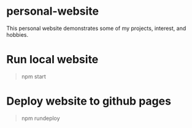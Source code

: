 # personal-website
This personal website demonstrates some of my projects, interest, and hobbies.

# Run local website
> npm start

# Deploy website to github pages
> npm rundeploy
